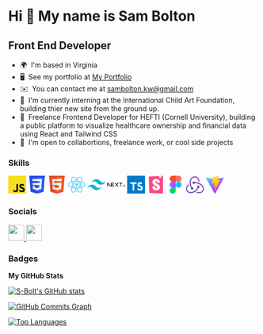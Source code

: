 # Hi 👋 My name is Sam Bolton

## Front End Developer

- 🌍  I'm based in Virginia
- 🖥️  See my portfolio at [My Portfolio](http://sambolton.onrender.com/)
- ✉️  You can contact me at [sambolton.kw@gmail.com](mailto:sambolton.kw@gmail.com)
- 🚀  I'm currently interning at the International Child Art Foundation, building thier new site from the ground up.
- 🚀  Freelance Frontend Developer for HEFTI (Cornell University), building a public platform to visualize healthcare ownership and financial data using React and Tailwind CSS
- 🤝  I'm open to collabortions, freelance work, or cool side projects

### Skills

<p align="left">

<img src="https://raw.githubusercontent.com/S-Bolt/S-Bolt/main/assets/icons/js.svg" width="36" height="36" alt="JS" />
<img src="https://raw.githubusercontent.com/S-Bolt/S-Bolt/main/assets/icons/css.svg" width="36" height="36" alt="CSS" />
<img src="https://raw.githubusercontent.com/S-Bolt/S-Bolt/main/assets/icons/html5.svg" width="36" height="36" alt="HTML5" />
<img src="https://raw.githubusercontent.com/S-Bolt/S-Bolt/main/assets/icons/react.svg" width="36" height="36" alt="React" />
<img src="https://raw.githubusercontent.com/S-Bolt/S-Bolt/main/assets/icons/tailwind.svg" width="36" height="36" alt="Tailwind" />
<img src="https://raw.githubusercontent.com/S-Bolt/S-Bolt/main/assets/icons/next.svg" width="36" height="36" alt="Next.js" />
<img src="https://raw.githubusercontent.com/S-Bolt/S-Bolt/main/assets/icons/typescript.svg" width="36" height="36" alt="Typescript" />
<img src="https://raw.githubusercontent.com/S-Bolt/S-Bolt/main/assets/icons/storybook.svg" width="36" height="36" alt="Storybook" />
<img src="https://raw.githubusercontent.com/S-Bolt/S-Bolt/main/assets/icons/figma.svg" width="36" height="36" alt="Figma" />
<img src="https://raw.githubusercontent.com/S-Bolt/S-Bolt/main/assets/icons/redux.svg" width="36" height="36" alt="Redux" />
<img src="https://raw.githubusercontent.com/S-Bolt/S-Bolt/main/assets/icons/vite.svg" width="36" height="36" alt="Vite" />

</p>

### Socials

<p align="left"> <a href="https://www.github.com/S-Bolt" target="_blank" rel="noreferrer"> <picture> <source media="(prefers-color-scheme: dark)" srcset="https://raw.githubusercontent.com/danielcranney/readme-generator/main/public/icons/socials/github-dark.svg" /> <source media="(prefers-color-scheme: light)" srcset="https://raw.githubusercontent.com/danielcranney/readme-generator/main/public/icons/socials/github.svg" /> <img src="https://raw.githubusercontent.com/danielcranney/readme-generator/main/public/icons/socials/github.svg" width="32" height="32" /> </picture> </a> <a href="https://www.linkedin.com/in/sam-bolton-07b4a731/" target="_blank" rel="noreferrer"> <picture> <source media="(prefers-color-scheme: dark)" srcset="https://raw.githubusercontent.com/danielcranney/readme-generator/main/public/icons/socials/linkedin-dark.svg" /> <source media="(prefers-color-scheme: light)" srcset="https://raw.githubusercontent.com/danielcranney/readme-generator/main/public/icons/socials/linkedin.svg" /> <img src="https://raw.githubusercontent.com/danielcranney/readme-generator/main/public/icons/socials/linkedin.svg" width="32" height="32" /> </picture> </a></p>

### Badges

<b>My GitHub Stats</b>

<a href="http://www.github.com/S-Bolt"><img src="https://github-readme-stats.vercel.app/api?username=S-Bolt&show_icons=true&hide=&count_private=true&title_color=0891b2&text_color=ffffff&icon_color=0891b2&bg_color=1c1917&hide_border=true&show_icons=true" alt="S-Bolt's GitHub stats" /></a>

<a href="http://www.github.com/S-Bolt"><img src="https://github-readme-activity-graph.cyclic.app/graph?username=S-Bolt&bg_color=1c1917&color=ffffff&line=0891b2&point=ffffff&area_color=1c1917&area=true&hide_border=true&custom_title=GitHub%20Commits%20Graph" alt="GitHub Commits Graph" /></a>

<a href="https://github.com/S-Bolt" align="left"><img src="https://github-readme-stats.vercel.app/api/top-langs/?username=S-Bolt&langs_count=10&title_color=0891b2&text_color=ffffff&icon_color=0891b2&bg_color=1c1917&hide_border=true&locale=en&custom_title=Top%20%Languages" alt="Top Languages" /></a>
